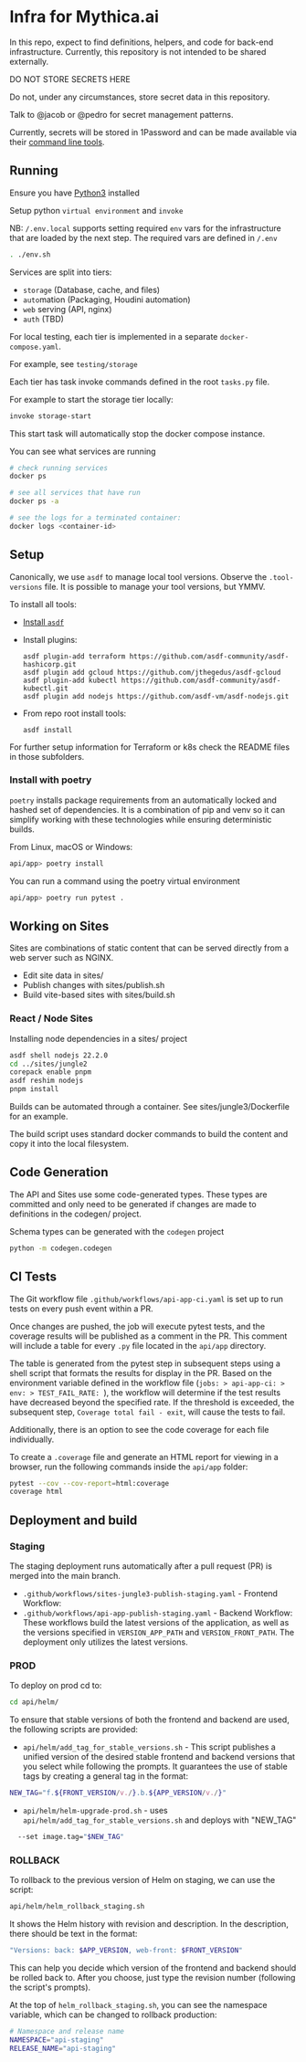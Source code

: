 # Infra for Mythica.ai

In this repo, expect to find definitions, helpers, and code for back-end
infrastructure. Currently, this repository is not intended to be shared externally.

DO NOT STORE SECRETS HERE

Do not, under any circumstances, store secret data in this repository.

Talk to @jacob or @pedro for secret management patterns.

Currently, secrets will be stored in 1Password and can be made available
via their [command line tools](https://developer.1password.com/docs/cli/get-started/#install).

## Running

Ensure you have [Python3](https://python.org) installed 

Setup python `virtual environment` and `invoke`

NB: `/.env.local` supports setting required `env` vars for the infrastructure that are loaded by the next step. The required vars are defined in `/.env`

```bash
. ./env.sh
```


Services are split into tiers:

* `storage` (Database, cache, and files)
* `auto`mation (Packaging, Houdini automation)
* `web` serving (API, nginx)
* `auth` (TBD)

For local testing, each tier is implemented in a separate `docker-compose.yaml`.

For example, see `testing/storage`

Each tier has task invoke commands defined in the root `tasks.py` file.

For example to start the storage tier locally:

```bash
invoke storage-start
```

This start task will automatically stop the docker compose instance.

You can see what services are running

```bash
# check running services
docker ps

# see all services that have run
docker ps -a

# see the logs for a terminated container:
docker logs <container-id>
```

## Setup

Canonically, we use `asdf` to manage local tool versions. Observe the
`.tool-versions` file. It is possible to manage your tool versions, but YMMV.

To install all tools:

- [Install `asdf`](https://asdf-vm.com/guide/getting-started.html)

- Install plugins:

  ``` shell
  asdf plugin-add terraform https://github.com/asdf-community/asdf-hashicorp.git
  asdf plugin add gcloud https://github.com/jthegedus/asdf-gcloud
  asdf plugin-add kubectl https://github.com/asdf-community/asdf-kubectl.git
  asdf plugin add nodejs https://github.com/asdf-vm/asdf-nodejs.git
  ```

- From repo root install tools:

  ``` shell
  asdf install
  ```

For further setup information for Terraform or k8s check the README
files in those subfolders.

### Install with poetry

`poetry` installs package requirements from an automatically locked
and hashed set of dependencies. It is a combination of pip and venv so it can
simplify working with these technologies while ensuring deterministic builds.

From Linux, macOS or Windows:

```bash
api/app> poetry install
```

You can run a command using the poetry virtual environment

```bash
api/app> poetry run pytest .
```

## Working on Sites

Sites are combinations of static content that can be served directly from a web server such
as NGINX.

* Edit site data in sites/<sitename>
* Publish changes with sites/publish.sh <sitename>
* Build vite-based sites with sites/build.sh <sitename>


### React / Node Sites

Installing node dependencies in a sites/ project

```bash
asdf shell nodejs 22.2.0
cd ../sites/jungle2
corepack enable pnpm
asdf reshim nodejs
pnpm install
```

Builds can be automated through a container. See sites/jungle3/Dockerfile for an example.

The build script uses standard docker commands to build the content and copy it into the local
filesystem.

## Code Generation

The API and Sites use some code-generated types. These types are committed and only need to be generated
if changes are made to definitions in the codegen/ project.

Schema types can be generated with the `codegen` project

```bash
python -m codegen.codegen
```


## CI Tests

The Git workflow file `.github/workflows/api-app-ci.yaml` is set up to run tests on every push event within a PR.

Once changes are pushed, the job will execute pytest tests, and the coverage results will be published as a comment in the PR. This comment will include a table for every `.py` file located in the `api/app` directory.

The table is generated from the pytest step in subsequent steps using a shell script that formats the results for display in the PR. Based on the environment variable defined in the workflow file (`jobs: > api-app-ci: > env: > TEST_FAIL_RATE: `), the workflow will determine if the test results have decreased beyond the specified rate. If the threshold is exceeded, the subsequent step, `Coverage total fail - exit`, will cause the tests to fail.

Additionally, there is an option to see the code coverage for each file individually.

To create a `.coverage` file and generate an HTML report for viewing in a browser, run the following commands inside the `api/app` folder:

```bash
pytest --cov --cov-report=html:coverage
coverage html
```

## Deployment and build
### Staging
The staging deployment runs automatically after a pull request (PR) is merged into the main branch.
* `.github/workflows/sites-jungle3-publish-staging.yaml` - Frontend Workflow:
* `.github/workflows/api-app-publish-staging.yaml` - Backend Workflow:
These workflows build the latest versions of the application, as well as the versions specified in `VERSION_APP_PATH` and `VERSION_FRONT_PATH`. The deployment only utilizes the latest versions.

### PROD
To deploy on prod cd to:
```bash
cd api/helm/
```
To ensure that stable versions of both the frontend and backend are used, the following scripts are provided:
  * `api/helm/add_tag_for_stable_versions.sh` - This script publishes a unified version of the desired stable frontend and backend versions that you select while following the prompts. It guarantees the use of stable tags by creating a general tag in the format: 
  ``` bash
  NEW_TAG="f.${FRONT_VERSION/v./}.b.${APP_VERSION/v./}"
  ```

  * `api/helm/helm-upgrade-prod.sh` - uses `api/helm/add_tag_for_stable_versions.sh` and deploys with "NEW_TAG" 
  ``` bash
    --set image.tag="$NEW_TAG"
  ```

### ROLLBACK
To rollback to the previous version of Helm on staging, we can use the script:
```bash
api/helm/helm_rollback_staging.sh
```
It shows the Helm history with revision and description. In the description, there should be text in the format:
```bash
"Versions: back: $APP_VERSION, web-front: $FRONT_VERSION"
```
This can help you decide which version of the frontend and backend should be rolled back to. After you choose, just type the revision number (following the script's prompts).

At the top of `helm_rollback_staging.sh`, you can see the namespace variable, which can be changed to rollback production:

```bash
# Namespace and release name
NAMESPACE="api-staging"
RELEASE_NAME="api-staging"
```
